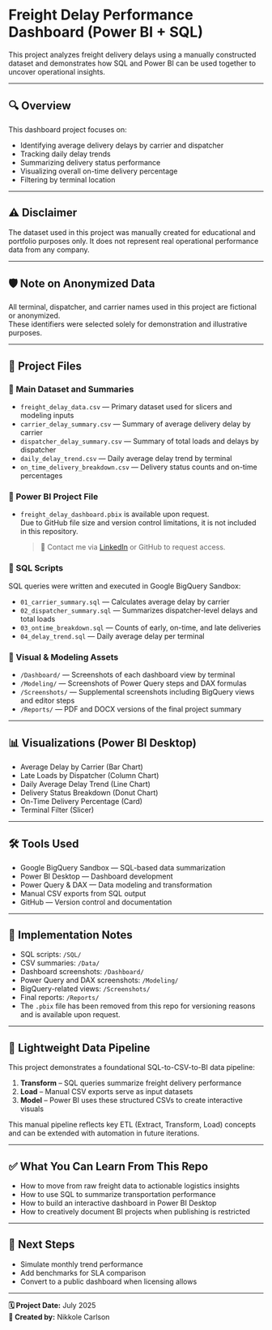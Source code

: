 # Freight Delay Performance Dashboard (Power BI + SQL)

This project analyzes freight delivery delays using a manually constructed dataset and demonstrates how SQL and Power BI can be used together to uncover operational insights.

---

## 🔍 Overview

This dashboard project focuses on:

- Identifying average delivery delays by carrier and dispatcher  
- Tracking daily delay trends  
- Summarizing delivery status performance  
- Visualizing overall on-time delivery percentage  
- Filtering by terminal location  

---

## ⚠️ Disclaimer

The dataset used in this project was manually created for educational and portfolio purposes only. It does not represent real operational performance data from any company.

---

## 🛡️ Note on Anonymized Data

All terminal, dispatcher, and carrier names used in this project are fictional or anonymized.  
These identifiers were selected solely for demonstration and illustrative purposes.

---

## 📁 Project Files

### 🔹 Main Dataset and Summaries

- `freight_delay_data.csv` — Primary dataset used for slicers and modeling inputs  
- `carrier_delay_summary.csv` — Summary of average delivery delay by carrier  
- `dispatcher_delay_summary.csv` — Summary of total loads and delays by dispatcher  
- `daily_delay_trend.csv` — Daily average delay trend by terminal  
- `on_time_delivery_breakdown.csv` — Delivery status counts and on-time percentages  

### 🔹 Power BI Project File

- `freight_delay_dashboard.pbix` is available upon request.  
  Due to GitHub file size and version control limitations, it is not included in this repository.  
  > 📩 Contact me via [LinkedIn](https://www.linkedin.com/in/nikkole-carlson-20a58046/) or GitHub to request access.

### 🔹 SQL Scripts

SQL queries were written and executed in Google BigQuery Sandbox:

- `01_carrier_summary.sql` — Calculates average delay by carrier  
- `02_dispatcher_summary.sql` — Summarizes dispatcher-level delays and total loads  
- `03_ontime_breakdown.sql` — Counts of early, on-time, and late deliveries  
- `04_delay_trend.sql` — Daily average delay per terminal  

### 🔹 Visual & Modeling Assets

- `/Dashboard/` — Screenshots of each dashboard view by terminal  
- `/Modeling/` — Screenshots of Power Query steps and DAX formulas  
- `/Screenshots/` — Supplemental screenshots including BigQuery views and editor steps  
- `/Reports/` — PDF and DOCX versions of the final project summary  

---

## 📊 Visualizations (Power BI Desktop)

- Average Delay by Carrier (Bar Chart)  
- Late Loads by Dispatcher (Column Chart)  
- Daily Average Delay Trend (Line Chart)  
- Delivery Status Breakdown (Donut Chart)  
- On-Time Delivery Percentage (Card)  
- Terminal Filter (Slicer)  

---

## 🛠️ Tools Used

- Google BigQuery Sandbox — SQL-based data summarization  
- Power BI Desktop — Dashboard development  
- Power Query & DAX — Data modeling and transformation  
- Manual CSV exports from SQL output  
- GitHub — Version control and documentation  

---

## 📄 Implementation Notes

- SQL scripts: `/SQL/`  
- CSV summaries: `/Data/`  
- Dashboard screenshots: `/Dashboard/`  
- Power Query and DAX screenshots: `/Modeling/`  
- BigQuery-related views: `/Screenshots/`  
- Final reports: `/Reports/`  
- The `.pbix` file has been removed from this repo for versioning reasons and is available upon request.

---

## 🔁 Lightweight Data Pipeline

This project demonstrates a foundational SQL-to-CSV-to-BI data pipeline:

1. **Transform** – SQL queries summarize freight delivery performance  
2. **Load** – Manual CSV exports serve as input datasets  
3. **Model** – Power BI uses these structured CSVs to create interactive visuals  

This manual pipeline reflects key ETL (Extract, Transform, Load) concepts and can be extended with automation in future iterations.

---

## ✅ What You Can Learn From This Repo

- How to move from raw freight data to actionable logistics insights  
- How to use SQL to summarize transportation performance  
- How to build an interactive dashboard in Power BI Desktop  
- How to creatively document BI projects when publishing is restricted  

---

## 📌 Next Steps

- Simulate monthly trend performance  
- Add benchmarks for SLA comparison  
- Convert to a public dashboard when licensing allows  

---

**🗓️ Project Date:** July 2025  
**👤 Created by:** Nikkole Carlson  
